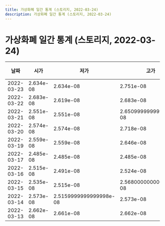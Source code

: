 ```yaml
---
title: 가상화폐 일간 통계 (스토리지, 2022-03-24)
description: 가상화폐 일간 통계 (스토리지, 2022-03-24)
---
```


가상화폐 일간 통계 (스토리지, 2022-03-24)
===

|날짜|시가|저가|고가|종가|비고|
|--|--|--|--|--|--|
|2022-03-23|2.634e-08|2.634e-08|2.751e-08|2.751e-08|    |
|2022-03-22|2.683e-08|2.619e-08|2.683e-08|2.629e-08|    |
|2022-03-21|2.551e-08|2.551e-08|2.6509999999999997e-08|2.6509999999999997e-08|    |
|2022-03-20|2.574e-08|2.574e-08|2.718e-08|2.6279999999999998e-08|    |
|2022-03-19|2.559e-08|2.559e-08|2.646e-08|2.5890000000000002e-08|    |
|2022-03-17|2.485e-08|2.485e-08|2.485e-08|2.485e-08|    |
|2022-03-16|2.515e-08|2.491e-08|2.524e-08|2.491e-08|    |
|2022-03-15|2.535e-08|2.515e-08|2.5680000000000002e-08|2.515e-08|    |
|2022-03-14|2.573e-08|2.5159999999999998e-08|2.573e-08|2.5159999999999998e-08|    |
|2022-03-13|2.662e-08|2.661e-08|2.662e-08|2.661e-08|    |
